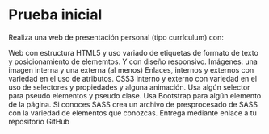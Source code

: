 # Prueba inicial
Realiza una web de presentación personal (tipo currículum) con:

Web con estructura HTML5 y uso variado de etiquetas de formato de texto y posicionamiento de elememtos. Y con diseño responsivo.
Imágenes: una imagen interna y una externa (al menos) 
Enlaces, internos y externos con variedad en el uso de atributos.
CSS3 interno y externo con variedad en el uso de selectores y propiedades y alguna animación. Usa algún selector para pseudo elementos y pseudo clase.
Usa Bootstrap para algún elemento de la página.
Si conoces SASS crea un archivo de presprocesado de SASS con la variedad de elementos que conozcas.
Entrega mediante enlace a tu repositorio GitHub
